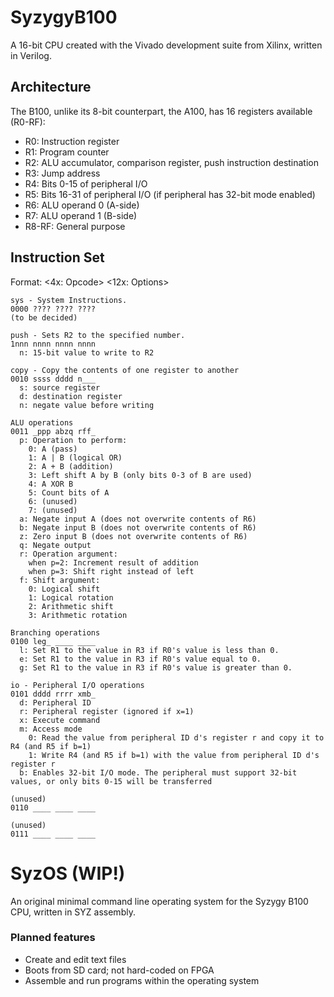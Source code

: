 # SyzygyB100
A 16-bit CPU created with the Vivado development suite from Xilinx, written in Verilog.

## Architecture
The B100, unlike its 8\-bit counterpart, the A100, has 16 registers available (R0\-RF):
* R0: Instruction register
* R1: Program counter
* R2: ALU accumulator, comparison register, push instruction destination
* R3: Jump address
* R4: Bits 0-15 of peripheral I/O
* R5: Bits 16-31 of peripheral I/O (if peripheral has 32-bit mode enabled)
* R6: ALU operand 0 (A-side)
* R7: ALU operand 1 (B-side)
* R8\-RF: General purpose

## Instruction Set
Format: <4x: Opcode\> <12x: Options\>
```
sys - System Instructions.
0000 ???? ???? ????
(to be decided)

push - Sets R2 to the specified number.
1nnn nnnn nnnn nnnn
  n: 15-bit value to write to R2
  
copy - Copy the contents of one register to another
0010 ssss dddd n___
  s: source register
  d: destination register
  n: negate value before writing
  
ALU operations
0011 _ppp abzq rff_
  p: Operation to perform:
    0: A (pass)
    1: A | B (logical OR)
    2: A + B (addition)
    3: Left shift A by B (only bits 0-3 of B are used)
    4: A XOR B
    5: Count bits of A
    6: (unused)
    7: (unused)
  a: Negate input A (does not overwrite contents of R6)
  b: Negate input B (does not overwrite contents of R6)
  z: Zero input B (does not overwrite contents of R6)
  q: Negate output
  r: Operation argument:
    when p=2: Increment result of addition
    when p=3: Shift right instead of left
  f: Shift argument:
    0: Logical shift
    1: Logical rotation
    2: Arithmetic shift
    3: Arithmetic rotation

Branching operations
0100 leg_ ____ ____
  l: Set R1 to the value in R3 if R0's value is less than 0.
  e: Set R1 to the value in R3 if R0's value equal to 0.
  g: Set R1 to the value in R3 if R0's value is greater than 0.

io - Peripheral I/O operations
0101 dddd rrrr xmb_
  d: Peripheral ID
  r: Peripheral register (ignored if x=1)
  x: Execute command
  m: Access mode
    0: Read the value from peripheral ID d's register r and copy it to R4 (and R5 if b=1)
    1: Write R4 (and R5 if b=1) with the value from peripheral ID d's register r
  b: Enables 32-bit I/O mode. The peripheral must support 32-bit values, or only bits 0-15 will be transferred

(unused)
0110 ____ ____ ____

(unused)
0111 ____ ____ ____

```

# SyzOS (WIP!)

An original minimal command line operating system for the Syzygy B100 CPU, written in SYZ assembly.

### Planned features
* Create and edit text files
* Boots from SD card; not hard-coded on FPGA
* Assemble and run programs within the operating system
